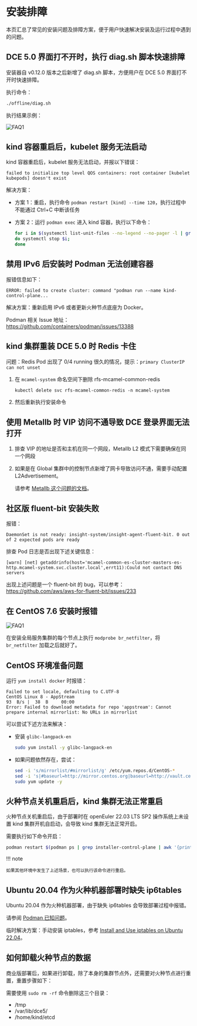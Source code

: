# 安装排障

本页汇总了常见的安装问题及排障方案，便于用户快速解决安装及运行过程中遇到的问题。

## DCE 5.0 界面打不开时，执行 diag.sh 脚本快速排障

安装器自 v0.12.0 版本之后新增了 diag.sh 脚本，方便用户在 DCE 5.0 界面打不开时快速排障。

执行命令：

```bash
./offline/diag.sh
```

执行结果示例：

![FAQ1](https://docs.daocloud.io/daocloud-docs-images/docs/zh/docs/install/images/faq11.png)

## kind 容器重启后，kubelet 服务无法启动

kind 容器重启后，kubelet 服务无法启动，并报以下错误：

```text
failed to initialize top level QOS containers: root container [kubelet kubepods] doesn't exist
```

解决方案：

- 方案 1：重启，执行命令 `podman restart [kind] --time 120`，执行过程中不能通过 Ctrl+C 中断该任务

- 方案 2：运行 `podman exec` 进入 kind 容器，执行以下命令：
  
    ```bash
    for i in $(systemctl list-unit-files --no-legend --no-pager -l | grep --color=never -o .*.slice | grep kubepod);
    do systemctl stop $i;
    done
    ```

## 禁用 IPv6 后安装时 Podman 无法创建容器

报错信息如下：

```text
ERROR: failed to create cluster: command "podman run --name kind-control-plane...
```

解决方案：重新启用 IPv6 或者更新火种节点底座为 Docker。

Podman 相关 Issue 地址：
https://github.com/containers/podman/issues/13388

## kind 集群重装 DCE 5.0 时 Redis 卡住

问题：Redis Pod 出现了 0/4 running 很久的情况，提示：`primary ClusterIP can not unset`

1. 在 `mcamel-system` 命名空间下删除 rfs-mcamel-common-redis

    ```shell
    kubectl delete svc rfs-mcamel-common-redis -n mcamel-system
    ```

1. 然后重新执行安装命令

## 使用 Metallb 时 VIP 访问不通导致 DCE 登录界面无法打开

1. 排查 VIP 的地址是否和主机在同一个网段，Metallb L2 模式下需要确保在同一个网段
2. 如果是在 Global 集群中的控制节点新增了网卡导致访问不通，需要手动配置 L2Advertisement。
   
    请参考 [Metallb 这个问题的文档](https://metallb.universe.tf/configuration/_advanced_l2_configuration/#specify-network-interfaces-that-lb-ip-can-be-announced-from)。

## 社区版 fluent-bit 安装失败

报错：

```text
DaemonSet is not ready: insight-system/insight-agent-fluent-bit. 0 out of 2 expected pods are ready
```

排查 Pod 日志是否出现下述关键信息：

```text
[warn] [net] getaddrinfo(host='mcamel-common-es-cluster-masters-es-http.mcamel-system.svc.cluster.local',errt11):Could not contact DNS servers
```

出现上述问题是一个 fluent-bit 的 bug，可以参考：
https://github.com/aws/aws-for-fluent-bit/issues/233

## 在 CentOS 7.6 安装时报错

![FAQ1](https://docs.daocloud.io/daocloud-docs-images/docs/install/images/FAQ1.png)

在安装全局服务集群的每个节点上执行 `modprobe br_netfilter`，将 `br_netfilter` 加载之后就好了。

## CentOS 环境准备问题

运行 `yum install docker` 时报错：

```text
Failed to set locale, defaulting to C.UTF-8
CentOS Linux 8 - AppStream                                                                    93  B/s |  38  B     00:00    
Error: Failed to download metadata for repo 'appstream': Cannot prepare internal mirrorlist: No URLs in mirrorlist
```

可以尝试下述方法来解决：

- 安装 `glibc-langpack-en`

    ```bash
    sudo yum install -y glibc-langpack-en
    ```

- 如果问题依然存在，尝试：

    ```bash
    sed -i 's/mirrorlist/#mirrorlist/g' /etc/yum.repos.d/CentOS-*
    sed -i 's|#baseurl=http://mirror.centos.org|baseurl=http://vault.centos.org|g' /etc/yum.repos.d/CentOS-*
    sudo yum update -y
    ```

## 火种节点关机重启后，kind 集群无法正常重启

火种节点关机重启后，由于部署时在 openEuler 22.03 LTS SP2 操作系统上未设置 kind 集群开机自启动，会导致 kind 集群无法正常开启。

需要执行如下命令开启：

```bash
podman restart $(podman ps | grep installer-control-plane | awk '{print $1}') 
```

!!! note

    如果其他环境中发生了上述场景，也可以执行该命令进行重启。

## Ubuntu 20.04 作为火种机器部署时缺失 ip6tables

Ubuntu 20.04 作为火种机器部署，由于缺失 ip6tables 会导致部署过程中报错。

请参阅 [Podman 已知问题](https://github.com/containers/podman/issues/3655)。

临时解决方案：手动安装 iptables，参考
[Install and Use iptables on Ubuntu 22.04](https://orcacore.com/install-use-iptables-ubuntu-22-04/#:~:text=In%20this%20guide%2C%20we%20want%20to%20teach%20you,your%20network%20traffic%20packets%20by%20using%20these%20filters)。

## 如何卸载火种节点的数据

商业版部署后，如果进行卸载，除了本身的集群节点外，还需要对火种节点进行重置，重置步骤如下：

需要使用 `sudo rm -rf` 命令删除这三个目录：

- /tmp
- /var/lib/dce5/
- /home/kind/etcd

